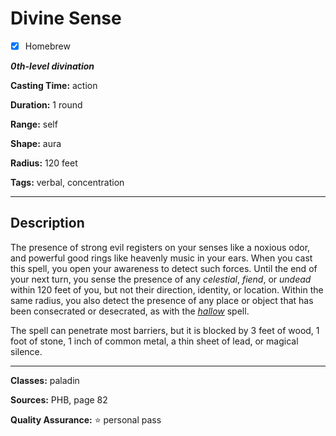 # Divine Sense

- [x] Homebrew

***0th-level divination***

**Casting Time:** action

**Duration:** 1 round

**Range:** self

**Shape:** aura

**Radius:** 120 feet

**Tags:** verbal, concentration

---

## Description
The presence of strong evil registers on your senses like a noxious odor, and powerful good rings like heavenly music in your ears. When you cast this spell, you open your awareness to detect such forces. Until the end of your next turn, you sense the presence of any *celestial*, *fiend*, or *undead* within 120 feet of you, but not their direction, identity, or location. Within the same radius, you also detect the presence of any place or object that  has been consecrated or desecrated, as with the [*hallow*](../level-5/hallow.md) spell.

The spell can penetrate most barriers, but it is blocked by 3 feet of wood, 1 foot of stone, 1 inch of common metal, a thin sheet of lead, or magical silence.

---

**Classes:** paladin

**Sources:** PHB, page 82

**Quality Assurance:** :star: personal pass
